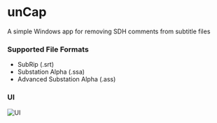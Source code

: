 # unCap
A simple Windows app for removing SDH comments from subtitle files

### Supported File Formats

* SubRip (.srt)
* Substation Alpha (.ssa)
* Advanced Substation Alpha (.ass)

### UI
![UI](https://i.imgur.com/9Bm1RXR.png)
